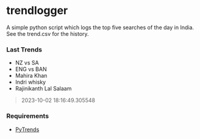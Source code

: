 # trendlogger
A simple python script which logs the top five searches of the day in India.<br>See the trend.csv for the history.<br>

<!-- Last Trends -->
### Last Trends
* NZ vs SA
* ENG vs BAN
* Mahira Khan
* Indri whisky
* Rajinikanth Lal Salaam
> 2023-10-02 18:16:49.305548

<!-- Requirements -->
### Requirements
* [PyTrends](https://github.com/dreyco676/pytrends)

